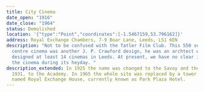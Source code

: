 ```yaml
---
title: City Cinema
date_open: "1916"
date_close: "1964"
status: Demolished
location: '{"type":"Point","coordinates":[-1.5467159,53.796162]}'
address: Royal Exchange Chambers, 7-9 Boar Lane, Leeds, LS1 6EN
description: "Not to be confused with the Tatler Film Club. This 550 seat city
  centre cinema was another J. P. Crawford design, he was an archtect who
  designed at least 14 cinemas in Leeds. At present, we have no clear imagery of
  the cinema during its heyday. "
description_extended: In 1925 the name was changed to the Savoy and then, in
  1931, to the Academy. In 1965 the whole site was replaced by a tower block
  named Royal Exchange House, currently known as Park Plaza Hotel.
---
```

